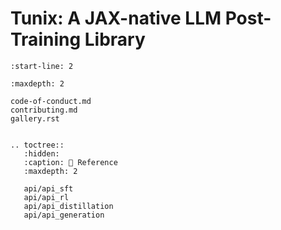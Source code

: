 # Tunix: A JAX-native LLM Post-Training Library

```{include} ../README.md
:start-line: 2
```

```{toctree}
:maxdepth: 2

code-of-conduct.md
contributing.md
gallery.rst
```

```{eval-rst}

.. toctree::
   :hidden:
   :caption: 📖 Reference
   :maxdepth: 2

   api/api_sft
   api/api_rl
   api/api_distillation
   api/api_generation
```
